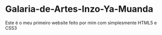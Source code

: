 # Galaria-de-Artes-Inzo-Ya-Muanda
Este é o meu primeiro website feito por mim com simplesmente HTML5 e CSS3
